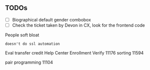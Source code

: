 ## TODOs

- [ ] Biographical default gender combobox
- [ ] Check the ticket taken by Devon in CX, look for the frontend code

People soft bloat

    doesn't do ssl automation

Eval transfer credit
Help Center
Enrollment Verify
11176 sorting
11594

pair programming
11104
